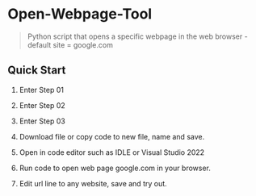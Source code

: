 # Open-Webpage-Tool

> Python script that opens a specific webpage in the web browser - default site = google.com

## Quick Start

1. Enter Step 01
2. Enter Step 02
3. Enter Step 03

1. Download file or copy code to new file, name and save.
2. Open in code editor such as IDLE or Visual Studio 2022
3. Run code to open web page google.com in your browser.
4. Edit url line to any website, save and try out.
